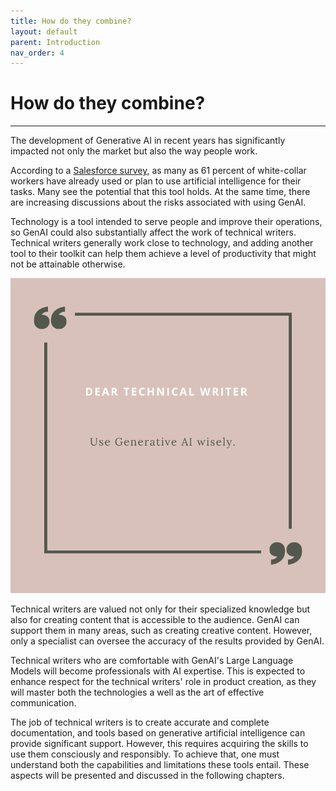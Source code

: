 ```yaml
---
title: How do they combine?
layout: default
parent: Introduction
nav_order: 4
---
```


# **How do they combine?** #
***

The development of Generative AI in recent years has significantly impacted not only the market but also the way people work. 

According to a [Salesforce survey](https://www.salesforce.com/news/stories/generative-ai-ethics-survey/), as many as 61 percent of white-collar workers have already used or plan to use artificial intelligence for their tasks. Many see the potential that this tool holds. At the same time, there are increasing discussions about the risks associated with using GenAI. 

Technology is a tool intended to serve people and improve their operations, so GenAI could also substantially affect the work of technical writers. Technical writers generally work close to technology, and adding another tool to their toolkit can help them achieve a level of productivity that might not be attainable otherwise. 

![Use Genrative AI wisely](../Images/Wisely.png)

Technical writers are valued not only for their specialized knowledge but also for creating content that is accessible to the audience. GenAI can support them in many areas, such as creating creative content. However, only a specialist can oversee the accuracy of the results provided by GenAI. 

Technical writers who are comfortable with GenAI's Large Language Models will become professionals with AI expertise. This is expected to enhance respect for the technical writers' role in product creation, as they will master both the technologies a well as the art of effective communication.

The job of technical writers is to create accurate and complete documentation, and tools based on generative artificial intelligence can provide significant support. However, this requires acquiring the skills to use them consciously and responsibly. To achieve that, one must understand both the capabilities and limitations these tools entail. These aspects will be presented and discussed in the following chapters.

